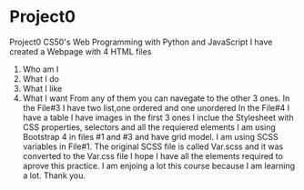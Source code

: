 # Project0
Project0 CS50's Web Programming with Python and JavaScript
I have created a Webpage with 4 HTML files 
1. Who am I
2. What I do
3. What I like
4. What I want
From any of them you can navegate to the other 3 ones.
In the File#3 I have two list,one ordered and one unordered
In the File#4 I have a table
I have images in the first 3 ones
I inclue the Stylesheet with CSS properties, selectors and all the requiered elements
I am using Bootstrap 4 in files #1 and #3 and have grid model.
I am using SCSS variables in File#1. The original SCSS file is called Var.scss and it was converted to the Var.css file
I hope I have all the elements required to aprove this practice.
I am enjoing a lot this course because I am learning a lot.
Thank you.
